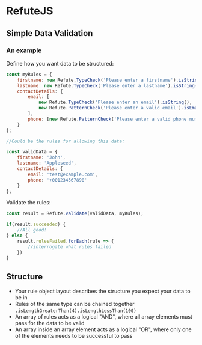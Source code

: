 # RefuteJS

## Simple Data Validation

### An example
Define how you want data to be structured:
```javascript
const myRules = {
    firstname: new Refute.TypeCheck('Please enter a firstname').isString(),
    lastname: new Refute.TypeCheck('Please enter a lastname').isString(),
    contactDetails: {
        email: [
            new Refute.TypeCheck('Please enter an email').isString(),
            new Refute.PatternCheck('Please enter a valid email').isEmail()
        ],
        phone: [new Refute.PatternCheck('Please enter a valid phone number').isPhoneNumber()],
    }
};

//Could be the rules for allowing this data:

const validData = {
    firstname: 'John',
    lastname: 'Appleseed',
    contactDetails: {
        email: 'test@example.com',
        phone: '+001234567890'
    }
};
```

Validate the rules:

```javascript
const result = Refute.validate(validData, myRules);

if(result.succeeded) {
    //All good!
} else {
    result.rulesFailed.forEach(rule => {
        //interrogate what rules failed
    })
}
```

## Structure
* Your rule object layout describes the structure you expect your data to be in
* Rules of the same type can be chained together `.isLengthGreaterThan(4).isLengthLessThan(100)`
* An array of rules acts as a logical "AND", where all array elements must pass for the data to be valid
* An array inside an array element acts as a logical "OR", where only one of the elements needs to be successful to pass

